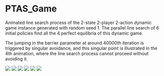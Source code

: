 # PTAS_Game

Animated line search process of the 2-state 2-player 2-action dynamic game instance generated with random seed 1.
The parallel line search of 6 initial policies find all the 4 perfect equilibria of this dynamic game.

The jumping in the barrier parameter at around 40000th iteration is triggered by singular avoidance, and this singular point is illustrated in the 4th animation, where the line search process cannot proceed without avoiding it.

![](fig/anim0.gif)
![](fig/anim1.gif)
![](fig/anim2.gif)
![](fig/anim3.gif)
![](fig/anim4.gif)
![](fig/anim5.gif)

